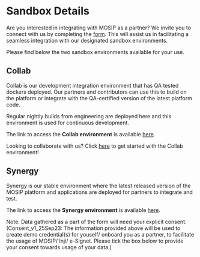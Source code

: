 # Sandbox Details

Are you interested in integrating with MOSIP as a partner? We invite you to connect with us by completing the [form](https://forms.gle/84wCQYQ7Bxdw718h9). This will assist us in facilitating a seamless integration with our designated sandbox environments.

Please find below the two sandbox environments available for your use.

## Collab

Collab is our development integration environment that has QA tested dockers deployed. Our partners and contributors can use this to build on the platform or integrate with the QA-certified version of the latest platform code.

Regular nightly builds from engineering are deployed here and this environment is used for continuous development.

The link to access the **Collab environment** is available [here](https://collab.mosip.net/).

Looking to collaborate with us? Click [here](https://docs.mosip.io/1.2.0/collab-getting-started-guide) to get started with the Collab environment!

## Synergy

Synergy is our stable environment where the latest released version of the MOSIP platform and applications are deployed for partners to integrate and test.

The link to access the **Synergy environment** is available [here](https://synergy.mosip.net/).

Note: Data gathered as a part of the form will need your explicit consent.\
(Consent\_v1\_25Sep23: The information provided above will be used to create demo credential(s) for youself/ onboard you as a partner, to facilitate the usage of MOSIP/ Inji/ e-Signet. Please tick the box below to provide your consent towards usage of your data.)

